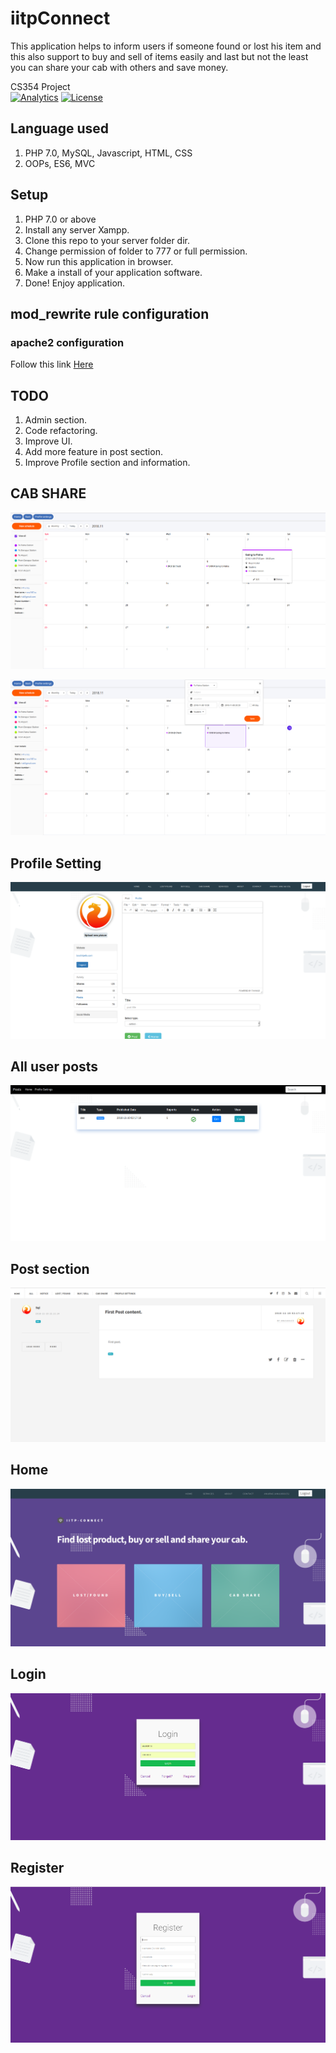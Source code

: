 
# iitpConnect 
This application helps to inform users if someone found or lost his item and this also support to buy and sell of items easily and last but not the least you can share your cab with others and save money.

CS354 Project 
<br>
[![Analytics](https://ga-beacon.appspot.com/UA-129056695-1/iitpConnect/readme)](https://github.com/igrigorik/ga-beacon)
[![License](https://img.shields.io/badge/License-Apache%202.0-blue.svg)](https://opensource.org/licenses/Apache-2.0)  

## Language used
1. PHP 7.0, MySQL, Javascript, HTML, CSS 
2. OOPs, ES6, MVC

## Setup
1. PHP 7.0 or above
2. Install any server Xampp.
3. Clone this repo to your server folder dir.
4. Change permission of folder to 777 or full permission.
5. Now run this application in browser.
6. Make a install of your application software.
7. Done! Enjoy application.

## mod_rewrite rule configuration
### apache2 configuration
Follow this link <a href="https://www.digitalocean.com/community/tutorials/how-to-rewrite-urls-with-mod_rewrite-for-apache-on-ubuntu-18-04" >Here</a>

## TODO
1. Admin section.
2. Code refactoring.
3. Improve UI.
4. Add more feature in post section.
5. Improve Profile section and information.
 


## CAB SHARE
<p align="center">
  <img src="docs/5.png" alt="hi" class="inline"/>
</p>


<p align="center">
  <img src="docs/6.png" alt="hi" class="inline"/>
</p>

## Profile Setting
<p align="center">
  <img src="docs/3.png" alt="hi" class="inline"/>
</p>

## All user posts
<p align="center">
  <img src="docs/4.png" alt="hi" class="inline"/>
</p>

## Post section
<p align="center">
  <img src="docs/7.png" alt="hi" class="inline"/>
</p>

## Home
<p align="center">
  <img src="docs/2.png" alt="hi" class="inline"/>
</p>

## Login
<p align="center">
  <img src="docs/8.png" alt="hi" class="inline"/>
</p>

## Register
<p align="center">
  <img src="docs/9.png" alt="hi" class="inline"/>
</p>
